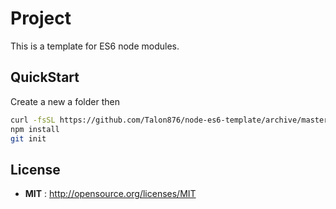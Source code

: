 # Project

This is a template for ES6 node modules.

## QuickStart

Create a new a folder then

```sh
curl -fsSL https://github.com/Talon876/node-es6-template/archive/master.tar.gz | tar -xz --strip-components=1 node-es6-template-master
npm install
git init
```

## License

 - **MIT** : http://opensource.org/licenses/MIT

